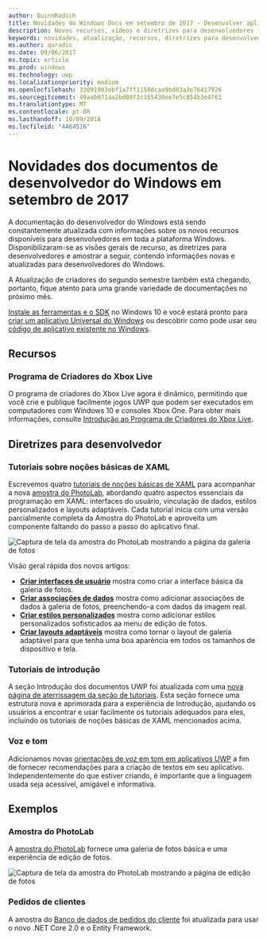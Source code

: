 ```yaml
---
author: QuinnRadich
title: Novidades do Windows Docs em setembro de 2017 - Desenvolver aplicativos UWP
description: Novos recursos, vídeos e diretrizes para desenvolvedores foram adicionados à documentação do desenvolvedor do Windows 10 referente a setembro de 2017.
keywords: novidades, atualização, recursos, diretrizes para desenvolvedores, Windows 10, 1709
ms.author: quradic
ms.date: 09/06/2017
ms.topic: article
ms.prod: windows
ms.technology: uwp
ms.localizationpriority: medium
ms.openlocfilehash: 33091903ebf1a7ff1150dcaa9bd83a3e76417926
ms.sourcegitcommit: 49aab071aa2bd88f1c165438ee7e5c854b3e4f61
ms.translationtype: MT
ms.contentlocale: pt-BR
ms.lasthandoff: 10/09/2018
ms.locfileid: "4464516"
---
```

# <a name="whats-new-in-the-windows-developer-docs-in-september-2017"></a>Novidades dos documentos de desenvolvedor do Windows em setembro de 2017

A documentação do desenvolvedor do Windows está sendo constantemente atualizada com informações sobre os novos recursos disponíveis para desenvolvedores em toda a plataforma Windows. Disponibilizaram-se as visões gerais de recurso, as diretrizes para desenvolvedores e amostrar a seguir, contendo informações novas e atualizadas para desenvolvedores do Windows.

A Atualização de criadores do segundo semestre também está chegando, portanto, fique atento para uma grande variedade de documentações no próximo mês.

[Instale as ferramentas e o SDK](http://go.microsoft.com/fwlink/?LinkId=821431) no Windows 10 e você estará pronto para [criar um aplicativo Universal do Windows](../get-started/your-first-app.md) ou descobrir como pode usar seu [código de aplicativo existente no Windows](../porting/index.md).

## <a name="features"></a>Recursos

### <a name="xbox-live-creators-program"></a>Programa de Criadores do Xbox Live

O programa de criadores do Xbox Live agora é dinâmico, permitindo que você crie e publique facilmente jogos UWP que podem ser executados em computadores com Windows 10 e consoles Xbox One. Para obter mais informações, consulte [Introdução ao Programa de Criadores do Xbox Live](../xbox-live/get-started-with-creators/get-started-with-xbox-live-creators.md).

## <a name="developer-guidance"></a>Diretrizes para desenvolvedor

### <a name="xaml-basics-tutorials"></a>Tutoriais sobre noções básicas de XAML

Escrevemos quatro [tutoriais de noções básicas de XAML](https://docs.microsoft.com/en-us/windows/uwp/get-started/xaml-basics-intro) para acompanhar a nova [amostra do PhotoLab](https://github.com/Microsoft/Windows-appsample-photo-lab), abordando quatro aspectos essenciais da programação em XAML: interfaces do usuário, vinculação de dados, estilos personalizados e layouts adaptáveis. Cada tutorial inicia com uma versão parcialmente completa da Amostra do PhotoLab e aproveita um componente faltando do passo a passo do aplicativo final. 

![Captura de tela da amostra do PhotoLab mostrando a página da galeria de fotos](images/PhotoLab-gallery-page.png)  

Visão geral rápida dos novos artigos:

+ [**Criar interfaces de usuário**](https://docs.microsoft.com/en-us/windows/uwp/get-started/xaml-basics-ui) mostra como criar a interface básica da galeria de fotos.
+ [**Criar associações de dados**](https://docs.microsoft.com/en-us/windows/uwp/get-started/xaml-basics-data-binding) mostra como adicionar associações de dados à galeria de fotos, preenchendo-a com dados da imagem real.
+ [**Criar estilos personalizados**](https://docs.microsoft.com/en-us/windows/uwp/get-started/xaml-basics-style) mostra como adicionar estilos personalizados sofisticados aa menu de edição de fotos.
+ [**Criar layouts adaptáveis**](https://docs.microsoft.com/en-us/windows/uwp/get-started/xaml-basics-adaptive-layout) mostra como tornar o layout de galeria adaptável para que tenha uma boa aparência em todos os tamanhos de dispositivo e tela.

### <a name="get-started-tutorials"></a>Tutoriais de introdução

A seção Introdução dos documentos UWP foi atualizada com uma [nova página de aterrissagem da seção de tutoriais](https://docs.microsoft.com/windows/uwp/get-started/create-uwp-apps). Esta seção fornece uma estrutura nova e aprimorada para a experiência de Introdução, ajudando os usuários a encontrar e usar facilmente os tutoriais adequados para eles, incluindo os tutoriais de noções básicas de XAML mencionados acima.

### <a name="voice-and-tone"></a>Voz e tom

Adicionamos novas [orientações de voz em tom em aplicativos UWP](https://docs.microsoft.com/windows/uwp/in-app-help/voice-and-tone) a fim de fornecer recomendações para a criação de textos em seu aplicativo. Independentemente do que estiver criando, é importante que a linguagem usada seja acessível, amigável e informativa.

## <a name="samples"></a>Exemplos

### <a name="photolab-sample"></a>Amostra do PhotoLab

A [amostra do PhotoLab](https://github.com/Microsoft/windows-appsample-photo-lab) fornece uma galeria de fotos básica e uma experiência de edição de fotos.

![Captura de tela da amostra do PhotoLab mostrando a página de edição de fotos](images/PhotoLab-editing-page.png)  

### <a name="customer-orders"></a>Pedidos de clientes

A amostra do [Banco de dados de pedidos do cliente](https://github.com/Microsoft/Windows-appsample-customers-orders-database) foi atualizada para usar o novo .NET Core 2.0 e o Entity Framework.
